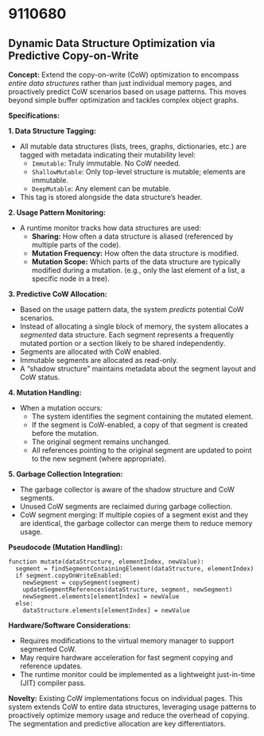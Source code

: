 # 9110680

## Dynamic Data Structure Optimization via Predictive Copy-on-Write

**Concept:** Extend the copy-on-write (CoW) optimization to encompass *entire data structures* rather than just individual memory pages, and proactively predict CoW scenarios based on usage patterns. This moves beyond simple buffer optimization and tackles complex object graphs.

**Specifications:**

**1. Data Structure Tagging:**
   - All mutable data structures (lists, trees, graphs, dictionaries, etc.) are tagged with metadata indicating their mutability level: 
     - `Immutable`: Truly immutable. No CoW needed.
     - `ShallowMutable`: Only top-level structure is mutable; elements are immutable.
     - `DeepMutable`: Any element can be mutable.
   - This tag is stored alongside the data structure’s header.

**2. Usage Pattern Monitoring:**
   - A runtime monitor tracks how data structures are used:
     - **Sharing:** How often a data structure is aliased (referenced by multiple parts of the code).
     - **Mutation Frequency:** How often the data structure is modified.
     - **Mutation Scope:**  Which parts of the data structure are typically modified during a mutation.  (e.g., only the last element of a list, a specific node in a tree).

**3. Predictive CoW Allocation:**
   - Based on the usage pattern data, the system *predicts* potential CoW scenarios.
   - Instead of allocating a single block of memory, the system allocates a *segmented* data structure. Each segment represents a frequently mutated portion or a section likely to be shared independently.
   - Segments are allocated with CoW enabled.
   - Immutable segments are allocated as read-only.
   - A “shadow structure” maintains metadata about the segment layout and CoW status.

**4. Mutation Handling:**
   - When a mutation occurs:
     - The system identifies the segment containing the mutated element.
     - If the segment is CoW-enabled, a copy of that segment is created before the mutation.
     - The original segment remains unchanged.
     - All references pointing to the original segment are updated to point to the new segment (where appropriate).

**5. Garbage Collection Integration:**
   - The garbage collector is aware of the shadow structure and CoW segments.
   - Unused CoW segments are reclaimed during garbage collection.
   - CoW segment merging:  If multiple copies of a segment exist and they are identical, the garbage collector can merge them to reduce memory usage.

**Pseudocode (Mutation Handling):**

```
function mutate(dataStructure, elementIndex, newValue):
  segment = findSegmentContainingElement(dataStructure, elementIndex)
  if segment.copyOnWriteEnabled:
    newSegment = copySegment(segment)
    updateSegmentReferences(dataStructure, segment, newSegment)
    newSegment.elements[elementIndex] = newValue
  else:
    dataStructure.elements[elementIndex] = newValue
```

**Hardware/Software Considerations:**

- Requires modifications to the virtual memory manager to support segmented CoW.
- May require hardware acceleration for fast segment copying and reference updates.
-  The runtime monitor could be implemented as a lightweight just-in-time (JIT) compiler pass.

**Novelty:** Existing CoW implementations focus on individual pages. This system extends CoW to entire data structures, leveraging usage patterns to proactively optimize memory usage and reduce the overhead of copying. The segmentation and predictive allocation are key differentiators.